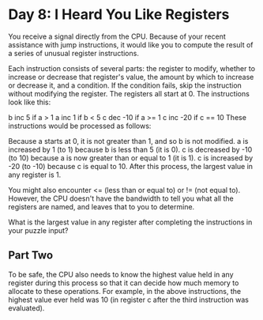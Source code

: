 # Day 8: I Heard You Like Registers

You receive a signal directly from the CPU. Because of your recent assistance
with jump instructions, it would like you to compute the result of a series of
unusual register instructions.

Each instruction consists of several parts: the register to modify, whether to
increase or decrease that register's value, the amount by which to increase or
decrease it, and a condition. If the condition fails, skip the instruction
without modifying the register. The registers all start at 0. The instructions
look like this:

b inc 5 if a > 1
a inc 1 if b < 5
c dec -10 if a >= 1
c inc -20 if c == 10
These instructions would be processed as follows:

Because a starts at 0, it is not greater than 1, and so b is not modified.
a is increased by 1 (to 1) because b is less than 5 (it is 0).
c is decreased by -10 (to 10) because a is now greater than or equal to 1 (it is 1).
c is increased by -20 (to -10) because c is equal to 10.
After this process, the largest value in any register is 1.

You might also encounter <= (less than or equal to) or != (not equal to).
However, the CPU doesn't have the bandwidth to tell you what all the registers
are named, and leaves that to you to determine.

What is the largest value in any register after completing the instructions in
your puzzle input?

## Part Two

To be safe, the CPU also needs to know the highest value held in any register
during this process so that it can decide how much memory to allocate to these
operations. For example, in the above instructions, the highest value ever held
was 10 (in register c after the third instruction was evaluated).
